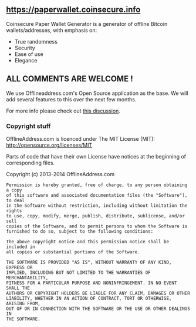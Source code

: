 https://paperwallet.coinsecure.info
------------------

Coinsecure Paper Wallet Generator is a generator of offline Bitcoin wallets/addresses, with emphasis on:

* True randomness
* Security
* Ease of use
* Elegance


ALL COMMENTS ARE WELCOME !
------------------------------
We use Offlineaddress.com's Open Source application as the base. We will add several features to this over the next few months.

For more info please check out [this discussion](https://bitcointalk.org/index.php?topic=399452).



 
### Copyright stuff

OfflineAddress.com is licenced under The MIT License (MIT): http://opensource.org/licenses/MIT

Parts of code that have their own License have notices at the beginning of corresponding files.

Copyright (c) 2013-2014 OfflineAddress.com

    Permission is hereby granted, free of charge, to any person obtaining a copy
    of this software and associated documentation files (the "Software"), to deal
    in the Software without restriction, including without limitation the rights
    to use, copy, modify, merge, publish, distribute, sublicense, and/or sell
    copies of the Software, and to permit persons to whom the Software is
    furnished to do so, subject to the following conditions:
    
    The above copyright notice and this permission notice shall be included in
    all copies or substantial portions of the Software.
    
    THE SOFTWARE IS PROVIDED "AS IS", WITHOUT WARRANTY OF ANY KIND, EXPRESS OR
    IMPLIED, INCLUDING BUT NOT LIMITED TO THE WARRANTIES OF MERCHANTABILITY,
    FITNESS FOR A PARTICULAR PURPOSE AND NONINFRINGEMENT. IN NO EVENT SHALL THE
    AUTHORS OR COPYRIGHT HOLDERS BE LIABLE FOR ANY CLAIM, DAMAGES OR OTHER
    LIABILITY, WHETHER IN AN ACTION OF CONTRACT, TORT OR OTHERWISE, ARISING FROM,
    OUT OF OR IN CONNECTION WITH THE SOFTWARE OR THE USE OR OTHER DEALINGS IN
    THE SOFTWARE.
